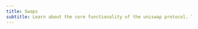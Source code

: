 ```yaml
---
title: Swaps
subtitle: Learn about the core functionality of the uniswap protocol. Token Swaps.
---
```


<ExternalRedirect href="https://docs.uniswap.org/protocol/V2/concepts/core-concepts/swaps" />